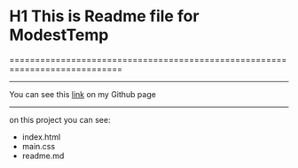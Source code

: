 # H1 This is Readme file for ModestTemp
============================================================================


--------------
You can see this [link](https://mol4anovole.github.io/ModestTemp/index.html) on my Github page
***
on this project you can see:
* index.html
* main.css
* readme.md
